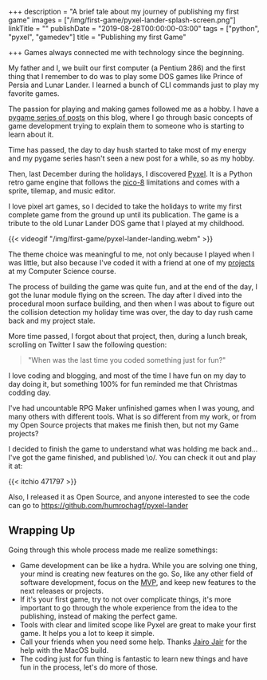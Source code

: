 +++
description = "A brief tale about my journey of publishing my first game"
images = ["/img/first-game/pyxel-lander-splash-screen.png"]
linkTitle = ""
publishDate = "2019-08-28T00:00:00-03:00"
tags = ["python", "pyxel", "gamedev"]
title = "Publishing my first Game"

+++
Games always connected me with technology since the beginning.

My father and I, we built our first computer (a Pentium 286) and the first thing that I remember to do was to play some DOS games like Prince of Persia and Lunar Lander. I learned a bunch of CLI commands just to play my favorite games.

The passion for playing and making games followed me as a hobby. I have a [pygame series of posts](https://humberto.io/tags/pygame/) on this blog, where I go through basic concepts of game development trying to explain them to someone who is starting to learn about it.

Time has passed, the day to day hush started to take most of my energy and my pygame series hasn't seen a new post for a while, so as my hobby.

Then, last December during the holidays, I discovered [Pyxel](https://github.com/kitao/pyxel). It is a Python retro game engine that follows the [pico-8](https://en.wikipedia.org/wiki/Pico-8) limitations and comes with a sprite, tilemap, and music editor.

I love pixel art games, so I decided to take the holidays to write my first complete game from the ground up until its publication. The game is a tribute to the old Lunar Lander DOS game that I played at my childhood.

{{< videogif "/img/first-game/pyxel-lander-landing.webm" >}}

The theme choice was meaningful to me, not only because I played when I was little, but also because I've coded it with a friend at one of my [projects](https://github.com/ravishi/lunar-lander-ex/commits/master) at my Computer Science course.

The process of building the game was quite fun, and at the end of the day, I got the lunar module flying on the screen. The day after I dived into the procedural moon surface building, and then when I was about to figure out the collision detection my holiday time was over, the day to day rush came back and my project stale.

More time passed, I forgot about that project, then, during a lunch break, scrolling on Twitter I saw the following question:

> "When was the last time you coded something just for fun?"

I love coding and blogging, and most of the time I have fun on my day to day doing it, but something 100% for fun reminded me that Christmas codding day.

I've had uncountable RPG Maker unfinished games when I was young, and many others with different tools. What is so different from my work, or from my Open Source projects that makes me finish then, but not my Game projects?

I decided to finish the game to understand what was holding me back and... I've got the game finished, and published \\o/. You can check it out and play it at:

{{< itchio 471797 >}}

Also, I released it as Open Source, and anyone interested to see the code can go to https://github.com/humrochagf/pyxel-lander

## Wrapping Up

Going through this whole process made me realize somethings:

* Game development can be like a hydra. While you are solving one thing, your mind is creating new features on the go. So, like any other field of software development, focus on the [MVP](https://en.wikipedia.org/wiki/Minimum_viable_product), and keep new features to the next releases or projects.
* If it's your first game, try to not over complicate things, it's more important to go through the whole experience from the idea to the publishing, instead of making the perfect game.
* Tools with clear and limited scope like Pyxel are great to make your first game. It helps you a lot to keep it simple.
* Call your friends when you need some help. Thanks [Jairo Jair](https://jairojair.com/) for the help with the MacOS build.
* The coding just for fun thing is fantastic to learn new things and have fun in the process, let's do more of those.
